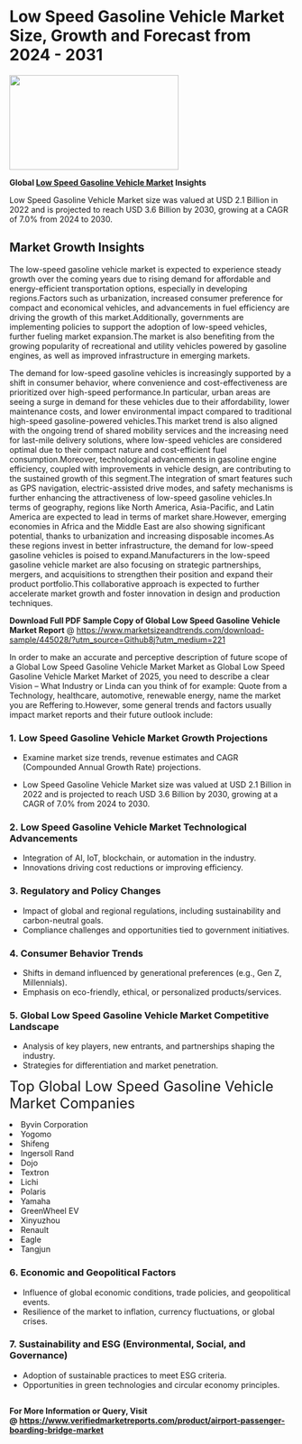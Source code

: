 <H1>Low Speed Gasoline Vehicle Market Size, Growth and Forecast from 2024 - 2031</H1><img class="aligncenter size-medium wp-image-584254" src="https://thirdeyenews.in/wp-content/uploads/2024/09/Global-Market-Research-300x168.jpeg" alt="" width="300" height="168" /><p><strong>Global&nbsp;<a href="https://www.marketsizeandtrends.com/download-sample/445028/?utm_source=Github8j?utm_medium=221">Low Speed Gasoline Vehicle Market</a> Insights</strong></p><p>Low Speed Gasoline Vehicle Market size was valued at USD 2.1 Billion in 2022 and is projected to reach USD 3.6 Billion by 2030, growing at a CAGR of 7.0% from 2024 to 2030.</p><p><h2>Market Growth Insights</h2> <p>The low-speed gasoline vehicle market is expected to experience steady growth over the coming years due to rising demand for affordable and energy-efficient transportation options, especially in developing regions.Factors such as urbanization, increased consumer preference for compact and economical vehicles, and advancements in fuel efficiency are driving the growth of this market.Additionally, governments are implementing policies to support the adoption of low-speed vehicles, further fueling market expansion.The market is also benefiting from the growing popularity of recreational and utility vehicles powered by gasoline engines, as well as improved infrastructure in emerging markets.</p> <p>The demand for low-speed gasoline vehicles is increasingly supported by a shift in consumer behavior, where convenience and cost-effectiveness are prioritized over high-speed performance.In particular, urban areas are seeing a surge in demand for these vehicles due to their affordability, lower maintenance costs, and lower environmental impact compared to traditional high-speed gasoline-powered vehicles.This market trend is also aligned with the ongoing trend of shared mobility services and the increasing need for last-mile delivery solutions, where low-speed vehicles are considered optimal due to their compact nature and cost-efficient fuel consumption.Moreover, technological advancements in gasoline engine efficiency, coupled with improvements in vehicle design, are contributing to the sustained growth of this segment.The integration of smart features such as GPS navigation, electric-assisted drive modes, and safety mechanisms is further enhancing the attractiveness of low-speed gasoline vehicles.In terms of geography, regions like North America, Asia-Pacific, and Latin America are expected to lead in terms of market share.However, emerging economies in Africa and the Middle East are also showing significant potential, thanks to urbanization and increasing disposable incomes.As these regions invest in better infrastructure, the demand for low-speed gasoline vehicles is poised to expand.Manufacturers in the low-speed gasoline vehicle market are also focusing on strategic partnerships, mergers, and acquisitions to strengthen their position and expand their product portfolio.This collaborative approach is expected to further accelerate market growth and foster innovation in design and production techniques.<p><span class=""><strong>Download Full PDF Sample Copy of Global Low Speed Gasoline Vehicle Market Report</strong> @ <a href="https://www.marketsizeandtrends.com/download-sample/445028/?utm_source=Github8j?utm_medium=221" target="_blank">https://www.marketsizeandtrends.com/download-sample/445028/?utm_source=Github8j?utm_medium=221</a></span></p><p>In order to make an accurate and perceptive description of future scope of a Global&nbsp;Low Speed Gasoline Vehicle Market Market as Global&nbsp;Low Speed Gasoline Vehicle Market Market of 2025, you need to describe a clear Vision &ndash; What Industry or Linda can you think of for example: Quote from a Technology, healthcare, automotive, renewable energy, name the market you are Reffering to.However, some general trends and factors usually impact market reports and their future outlook include:</p><h3>1.&nbsp;<strong>Low Speed Gasoline Vehicle Market Growth Projections</strong></h3><ul><li>Examine market size trends, revenue estimates and CAGR (Compounded Annual Growth Rate) projections.</li><li><p>Low Speed Gasoline Vehicle Market size was valued at USD 2.1 Billion in 2022 and is projected to reach USD 3.6 Billion by 2030, growing at a CAGR of 7.0% from 2024 to 2030.</p></li></ul><h3>2.&nbsp;<strong>Low Speed Gasoline Vehicle Market Technological Advancements</strong></h3><ul><li>Integration of AI, IoT, blockchain, or automation in the industry.</li><li>Innovations driving cost reductions or improving efficiency.</li></ul><h3>3.&nbsp;<strong>Regulatory and Policy Changes</strong></h3><ul><li>Impact of global and regional regulations, including sustainability and carbon-neutral goals.</li><li>Compliance challenges and opportunities tied to government initiatives.</li></ul><h3>4.&nbsp;<strong>Consumer Behavior Trends</strong></h3><ul><li>Shifts in demand influenced by generational preferences (e.g., Gen Z, Millennials).</li><li>Emphasis on eco-friendly, ethical, or personalized products/services.</li></ul><h3>5.&nbsp;<strong>Global Low Speed Gasoline Vehicle Market Competitive Landscape</strong></h3><ul><li>Analysis of key players, new entrants, and partnerships shaping the industry.</li><li>Strategies for differentiation and market penetration.</li></ul><p data-pm-slice="1 1 []"><span style="color: inherit; font-family: inherit; font-size: 25px;">Top Global Low Speed Gasoline Vehicle Market Companies</span></p><div class="" data-test-id=""><p><li>Byvin Corporation</li><li> Yogomo</li><li> Shifeng</li><li> Ingersoll Rand</li><li> Dojo</li><li> Textron</li><li> Lichi</li><li> Polaris</li><li> Yamaha</li><li> GreenWheel EV</li><li> Xinyuzhou</li><li> Renault</li><li> Eagle</li><li> Tangjun</li></p></div><h3>6.&nbsp;<strong>Economic and Geopolitical Factors</strong></h3><ul><li>Influence of global economic conditions, trade policies, and geopolitical events.</li><li>Resilience of the market to inflation, currency fluctuations, or global crises.</li></ul><h3>7.&nbsp;<strong>Sustainability and ESG (Environmental, Social, and Governance)</strong></h3><ul><li>Adoption of sustainable practices to meet ESG criteria.</li><li>Opportunities in green technologies and circular economy principles.</li></ul><h2><strong style="font-size: 14px;">For More Information or Query, Visit @&nbsp;</strong><a style="background-color: #ffffff; font-size: 14px;" href="https://www.marketsizeandtrends.com/report/low-speed-gasoline-vehicle-market/" target="_blank">https://www.verifiedmarketreports.com/product/airport-passenger-boarding-bridge-market</a></h2>